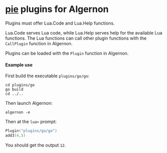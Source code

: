 [pie](https://github.comnatefinch/pie) plugins for Algernon
===========================================================

Plugins must offer Lua.Code and Lua.Help functions.

Lua.Code serves Lua code, while Lua.Help serves help for the available Lua functions.
The Lua functions can call other plugin functions with the `CallPlugin` function in Algernon.

Plugins can be loaded with the `Plugin` function in Algernon.

#### Example use

First build the executable `plugins/go/go`:

```shell
cd plugins/go
go build
cd ../..
```

Then launch Algernon:

```shell
algernon -e
```

Then at the `lua>` prompt:

```lua
Plugin("plugins/go/go")
add3(4,5)
```

You should get the output `12`.
